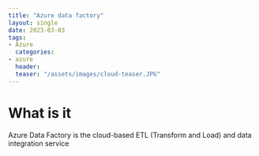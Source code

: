 ```yaml
---
title: "Azure data factory"
layout: single
date: 2023-03-03
tags:
- Azure
  categories:
- azure
  header:
  teaser: "/assets/images/cloud-teaser.JPG"
---
```


# What is it
Azure Data Factory is the cloud-based ETL (Transform and Load) and data integration service
